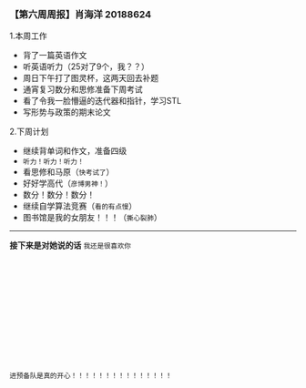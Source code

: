 ### 【第六周周报】肖海洋 20188624

1.本周工作
- 背了一篇英语作文
- 听英语听力（25对了9个，我？？）
- 周日下午打了图灵杯，这两天回去补题
- 通宵复习数分和思修准备下周考试
- 看了令我一脸懵逼的迭代器和指针，学习STL
- 写形势与政策的期末论文

2.下周计划
- 继续背单词和作文，准备四级
- ```听力！听力！听力！```
- 看思修和马原（```快考试了```）
- 好好学高代（```彦博男神！```）
- 数分！数分！数分！
- 继续自学算法竞赛（```看的有点慢```）
- 图书馆是我的女朋友！！！（```撕心裂肺```）

---
**接下来是对她说的话**
```我还是很喜欢你```
```














进预备队是真的开心！！！！！！！！！！！！！！！











